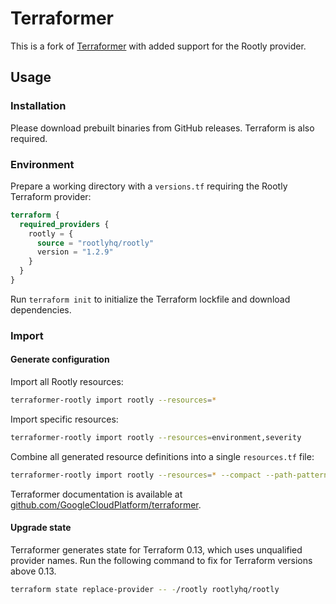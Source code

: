 # Terraformer

This is a fork of [Terraformer](https://github.com/GoogleCloudPlatform/terraformer) with added support for the Rootly provider.

## Usage

### Installation

Please download prebuilt binaries from GitHub releases. Terraform is also required.

### Environment

Prepare a working directory with a `versions.tf` requiring the Rootly Terraform provider:

```tf
terraform {
  required_providers {
    rootly = {
      source = "rootlyhq/rootly"
      version = "1.2.9"
    }
  }
}
```

Run `terraform init` to initialize the Terraform lockfile and download dependencies.

### Import

#### Generate configuration

Import all Rootly resources:

```sh
terraformer-rootly import rootly --resources=*
```

Import specific resources:

```sh
terraformer-rootly import rootly --resources=environment,severity
```

Combine all generated resource definitions into a single `resources.tf` file:

```sh
terraformer-rootly import rootly --resources=* --compact --path-pattern=generated
```

Terraformer documentation is available at [github.com/GoogleCloudPlatform/terraformer](https://github.com/GoogleCloudPlatform/terraformer).

#### Upgrade state

Terraformer generates state for Terraform 0.13, which uses unqualified provider names. Run the following command to fix for Terraform versions above 0.13.

```sh
terraform state replace-provider -- -/rootly rootlyhq/rootly
```
